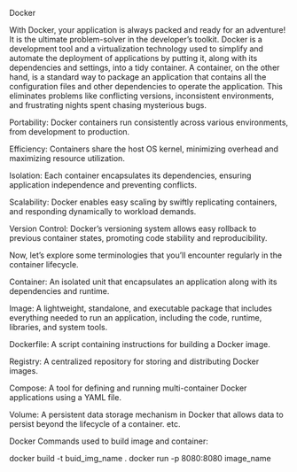 Docker

With Docker, your application is always packed and ready for an adventure! It is the ultimate problem-solver in the developer’s toolkit.
Docker is a development tool and a virtualization technology used to simplify and automate the deployment of applications by putting it, along with its dependencies and settings, into a tidy container. A container, on the other hand, is a standard way to package an application that contains all the configuration files and other dependencies to operate the application. This eliminates problems like conflicting versions, inconsistent environments, and frustrating nights spent chasing mysterious bugs.

Portability: Docker containers run consistently across various environments, from development to production.

Efficiency: Containers share the host OS kernel, minimizing overhead and maximizing resource utilization.

Isolation: Each container encapsulates its dependencies, ensuring application independence and preventing conflicts.

Scalability: Docker enables easy scaling by swiftly replicating containers, and responding dynamically to workload demands.

Version Control: Docker’s versioning system allows easy rollback to previous container states, promoting code stability and reproducibility.

Now, let’s explore some terminologies that you’ll encounter regularly in the container lifecycle.

Container: An isolated unit that encapsulates an application along with its dependencies and runtime.

Image: A lightweight, standalone, and executable package that includes everything needed to run an application, including the code, runtime, libraries, and system tools.

Dockerfile: A script containing instructions for building a Docker image.

Registry: A centralized repository for storing and distributing Docker images.

Compose: A tool for defining and running multi-container Docker applications using a YAML file.

Volume: A persistent data storage mechanism in Docker that allows data to persist beyond the lifecycle of a container. etc.


Docker Commands used to build image and container:

docker build -t buid_img_name .
docker run -p 8080:8080 image_name




